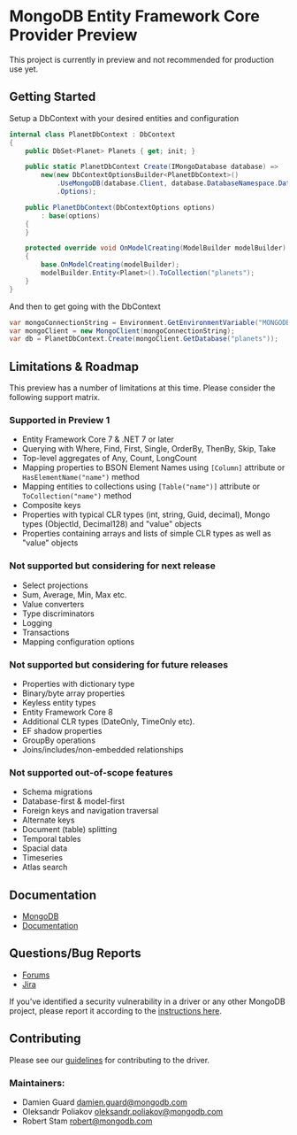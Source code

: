 # MongoDB Entity Framework Core Provider Preview

This project is currently in preview and not recommended for production use yet.

## Getting Started

Setup a DbContext with your desired entities and configuration

```csharp
internal class PlanetDbContext : DbContext
{
    public DbSet<Planet> Planets { get; init; }

    public static PlanetDbContext Create(IMongoDatabase database) =>
        new(new DbContextOptionsBuilder<PlanetDbContext>()
            .UseMongoDB(database.Client, database.DatabaseNamespace.DatabaseName)
            .Options);

    public PlanetDbContext(DbContextOptions options)
        : base(options)
    {
    }

    protected override void OnModelCreating(ModelBuilder modelBuilder)
    {
        base.OnModelCreating(modelBuilder);
        modelBuilder.Entity<Planet>().ToCollection("planets");
    }
}
```

And then to get going with the DbContext

```csharp
var mongoConnectionString = Environment.GetEnvironmentVariable("MONGODB_URI");
var mongoClient = new MongoClient(mongoConnectionString);
var db = PlanetDbContext.Create(mongoClient.GetDatabase("planets"));
```

## Limitations & Roadmap

This preview has a number of limitations at this time. Please consider the following support matrix.

### Supported in Preview 1

- Entity Framework Core 7 & .NET 7 or later
- Querying with Where, Find, First, Single, OrderBy, ThenBy, Skip, Take
- Top-level aggregates of Any, Count, LongCount
- Mapping properties to BSON Element Names using `[Column]` attribute or `HasElementName("name")` method
- Mapping entities to collections using `[Table("name")]` attribute or `ToCollection("name")` method
- Composite keys
- Properties with typical CLR types (int, string, Guid, decimal), Mongo types (ObjectId, Decimal128) and "value" objects
- Properties containing arrays and lists of simple CLR types as well as "value" objects

### Not supported but considering for next release

- Select projections
- Sum, Average, Min, Max etc.
- Value converters
- Type discriminators
- Logging
- Transactions
- Mapping configuration options

### Not supported but considering for future releases

- Properties with dictionary type
- Binary/byte array properties
- Keyless entity types
- Entity Framework Core 8
- Additional CLR types (DateOnly, TimeOnly etc).
- EF shadow properties
- GroupBy operations
- Joins/includes/non-embedded relationships

### Not supported out-of-scope features

- Schema migrations
- Database-first & model-first
- Foreign keys and navigation traversal
- Alternate keys
- Document (table) splitting
- Temporal tables
- Spacial data
- Timeseries
- Atlas search

## Documentation

- [MongoDB](https://www.mongodb.com/docs)
- [Documentation](https://www.mongodb.com/docs/entity-framework/current/)

## Questions/Bug Reports

- [Forums](https://www.mongodb.com/community/forums/)
- [Jira](https://jira.mongodb.org/projects/EF/)

If you’ve identified a security vulnerability in a driver or any other MongoDB project, please report it according to the [instructions here](https://www.mongodb.com/docs/manual/tutorial/create-a-vulnerability-report).

## Contributing

Please see our [guidelines](CONTRIBUTING.md) for contributing to the driver.

### Maintainers:
* Damien Guard              damien.guard@mongodb.com
* Oleksandr Poliakov        oleksandr.poliakov@mongodb.com
* Robert Stam               robert@mongodb.com
